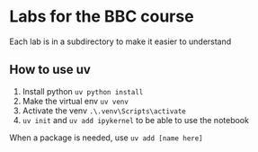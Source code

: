 # Labs for the BBC course

Each lab is in a subdirectory to make it easier to understand

## How to use uv

1. Install python `uv python install`
2. Make the virtual env `uv venv`
3. Activate the venv `.\.venv\Scripts\activate`
4. `uv init` and `uv add ipykernel` to be able to use the notebook

When a package is needed, use `uv add [name here]`
